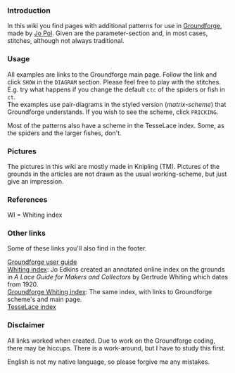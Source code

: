 ### Introduction
In this wiki you find pages with additional patterns for use in [Groundforge](https://d-bl.github.io/GroundForge/), made by [Jo Pol](https://github.com/d-bl). Given are the parameter-section and, in most cases, stitches, although not always traditional.

### Usage
All examples are links to the Groundforge main page. Follow the link and click `SHOW` in the `DIAGRAM` section. Please feel free to play with the stitches. E.g. try what happens if you change the default `ctc` of the spiders or fish in `ct`.      
The examples use pair-diagrams in the styled version (_matrix-scheme_) that Groundforge understands. If you wish to see the 
scheme, click `PRICKING`.

Most of the patterns also have a scheme in the TesseLace index. Some, as the spiders and the larger fishes, don't. 

### Pictures
The pictures in this wiki are mostly made in Knipling (TM). Pictures of the grounds in the articles are not drawn as the usual working-scheme, but just give an impression.           

### References
WI = Whiting index

### Other links
Some of these links you'll also find in the footer.

[Groundforge user guide](https://github.com/d-bl/GroundForge/wiki)   
[Whiting index](http://gwydir.demon.co.uk/jo/lace/whiting/index.htm#picindex): Jo Edkins created an annotated online index on the grounds in _A Lace Guide for Makers and Collectors_ by Gertrude Whiting which dates from 1920.     
[Groundforge Whiting index](https://github.com/d-bl/GroundForge/wiki/Whiting-Index): The same index, with links to Groundforge scheme's and main page.       
[TesseLace index](https://github.com/d-bl/GroundForge/wiki/TesseLace-Index)

### Disclaimer
All links worked when created. Due to work on the Groundforge coding, there may be hiccups. There is a work-around, but I have to study this first. 

English is not my native language, so please forgive me any mistakes.